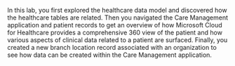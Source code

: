 In this lab, you first explored the healthcare data model and discovered how the healthcare tables are related. Then you navigated the Care Management application and patient records to get an overview of how Microsoft Cloud for Healthcare provides a comprehensive 360 view of the patient and how various aspects of clinical data related to a patient are surfaced. Finally, you created a new branch location record associated with an organization to see how data can be created within the Care Management application.